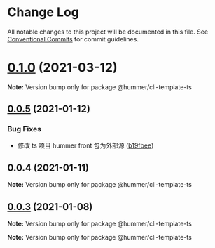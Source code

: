 # Change Log

All notable changes to this project will be documented in this file.
See [Conventional Commits](https://conventionalcommits.org) for commit guidelines.

# [0.1.0](https://github.com/hummer-home/hummer-cli-template/compare/v0.0.5...v0.1.0) (2021-03-12)

**Note:** Version bump only for package @hummer/cli-template-ts





## [0.0.5](https://github.com/hummer-home/hummer-cli-template/compare/v0.0.4...v0.0.5) (2021-01-12)


### Bug Fixes

* 修改 ts 项目 hummer front 包为外部源 ([b19fbee](https://github.com/hummer-home/hummer-cli-template/commit/b19fbeefc46f3c39dceff6f1a94511495a3113db))





## 0.0.4 (2021-01-11)

**Note:** Version bump only for package @hummer/cli-template-ts





## [0.0.3](https://git.xiaojukeji.com/tenon/cli-template/compare/v0.9.1...v0.0.3) (2021-01-08)

**Note:** Version bump only for package @hummer/cli-template-ts







**Note:** Version bump only for package @hummer/cli-template-ts
